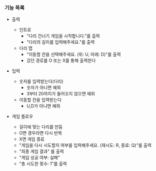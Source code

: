 ### 기능 목록

- 출력
    - 인트로
        - "다리 건너기 게임을 시작합니다."를 출력
        - "다리의 길이를 입력해주세요."를 출력
    - 다리 맵
        - "이동할 칸을 선택해주세요. (위: U, 아래: D)"를 출력
        - 갔던 경로를 O 또는 X를 통해 출력한다

- 입력
    - 숫자를 입력받는다(다리)
        - 숫자가 아니면 예외
        - 3부터 20까지가 들어오지 않으면 예외
    - 이동할 칸을 입력받는다
        - U,D가 아니면 예외

- 게임 플로우
    - 길이에 맞는 다리를 만듬
    - O면 경우라면 다시 반복
    - X면 게임 종료
    - "게임을 다시 시도할지 여부를 입력해주세요. (재시도: R, 종료: Q)"를 출력
    - "최종 게임 결과" 를 출력
    - "게임 성공 여부: 실패"
    - "총 시도한 횟수: 1"를 출력